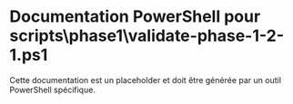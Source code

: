 # Documentation PowerShell pour scripts\phase1\validate-phase-1-2-1.ps1

Cette documentation est un placeholder et doit être générée par un outil PowerShell spécifique.
